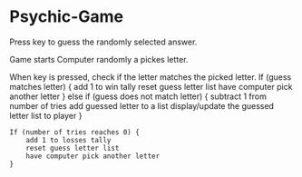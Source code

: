 # Psychic-Game
Press key to guess the randomly selected answer.

Game starts 
Computer randomly a pickes letter.

When key is pressed, check if the letter matches the picked letter.
	If (guess matches letter) {
		add 1 to win tally
		reset guess letter list
		have computer pick another letter
	}
	else if (guess does not match letter) {
		subtract 1 from number of tries
		add guessed letter to a list
		display/update the guessed letter list to player
}

	If (number of tries reaches 0) {
		add 1 to losses tally
		reset guess letter list
		have computer pick another letter
	}